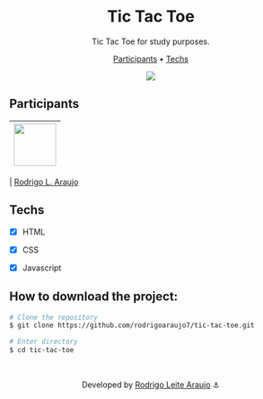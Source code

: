 <h1 align="center">
  Tic Tac Toe
</h1>

<p align="center">
  Tic Tac Toe for study purposes.
</p>

<p align="center">
  <a href="#participants">Participants</a> •
  <a href="#techs">Techs</a>
</p>


<div align="center">
  <img src="https://iili.io/H7Bviru.png" />
</div>


## Participants

| [<img src="https://avatars.githubusercontent.com/rodrigoaraujo7" width="75px;"/>](https://github.com/rodrigoaraujo7) |
| :------------------------------------------------------------------------------------------------------------------------: |


| [Rodrigo L. Araujo](https://github.com/rodrigoaraujo7)

## Techs

- [x] HTML
- [x] CSS
- [x] Javascript


## How to download the project:

```bash
# Clone the repository
$ git clone https://github.com/rodrigoaraujo7/tic-tac-toe.git

# Enter directory
$ cd tic-tac-toe
```
<br/>

<p align="center"> Developed by <a href="https://www.linkedin.com/in/rodrigoleitearaujo/">Rodrigo Leite Araujo</a> ⚓</p>
